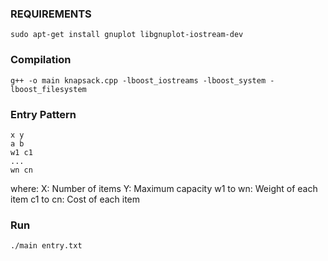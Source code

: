 
### REQUIREMENTS

```
sudo apt-get install gnuplot libgnuplot-iostream-dev
```
### Compilation

```
g++ -o main knapsack.cpp -lboost_iostreams -lboost_system -lboost_filesystem
```
### Entry Pattern
```
x y
a b
w1 c1
...
wn cn
```
where:
X: Number of items
Y: Maximum capacity
w1 to wn: Weight of each item
c1 to cn: Cost of each item
### Run

```
./main entry.txt
``` 